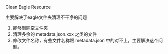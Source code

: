 Clean Eagle Resource

主要解决了eagle文件夹清理不干净的问题

1. 能够删除空文件夹
2. 清理多余的 metadata.json.xxx 之类的文件
3. 修改文件名称，有些文件名称跟 metadata.json 中的对不上，主要解决这个问题。
